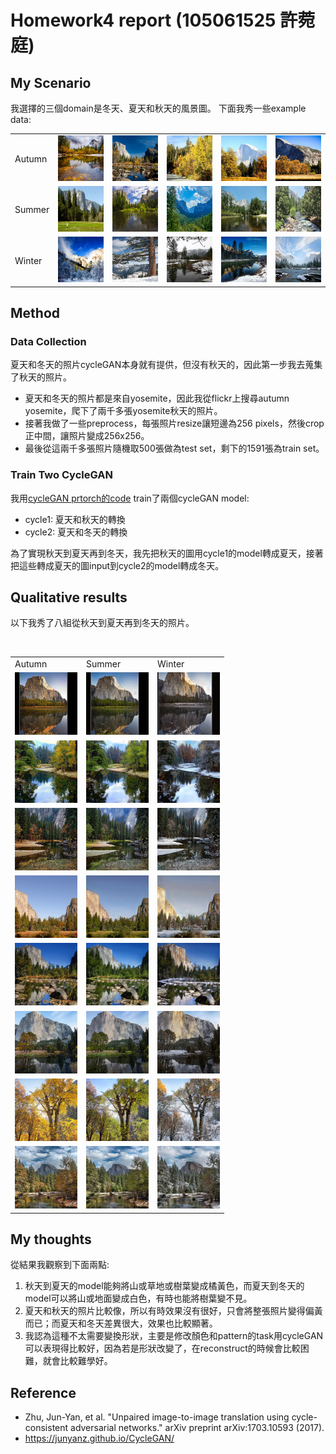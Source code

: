 # Homework4 report (105061525 許菀庭)

## My Scenario
我選擇的三個domain是冬天、夏天和秋天的風景圖。
下面我秀一些example data:
<table>
  <tr>
    <td>Autumn</td>
    <td><img src="data_examples/autumn/10632883735_bd75032d5a_c.jpg"/></td>
    <td><img src="data_examples/autumn/10765925735_ecf19bc975_c.jpg"/></td>
    <td><img src="data_examples/autumn/284409081_9980037f20_c.jpg"/></td>
    <td><img src="data_examples/autumn/774086967_de49dc1aea_c.jpg"/></td>
    <td><img src="data_examples/autumn/8139856824_75f63e9af8_c.jpg"/></td>
  </tr>
  <tr>
    <td>Summer</td>
    <td><img src="data_examples/summer/2009-12-06 065839.jpg"/></td>
    <td><img src="data_examples/summer/2015-07-13 124624.jpg"/></td>
    <td><img src="data_examples/summer/2015-07-22 123256.jpg"/></td>
    <td><img src="data_examples/summer/2015-07-30 044407.jpg"/></td>
    <td><img src="data_examples/summer/2016-06-26 013848.jpg"/></td>
  </tr>
  <tr>
    <td>Winter</td>
    <td><img src="data_examples/winter/2008-12-30 125203.jpg"/></td>
    <td><img src="data_examples/winter/2010-01-20 131428.jpg"/></td>
    <td><img src="data_examples/winter/2011-11-20 012528.jpg"/></td>
    <td><img src="data_examples/winter/2012-06-05 011319.jpg"/></td>
    <td><img src="data_examples/winter/2012-12-08 102725.jpg"/></td>
  </tr>
</table>

## Method 

### Data Collection
夏天和冬天的照片cycleGAN本身就有提供，但沒有秋天的，因此第一步我去蒐集了秋天的照片。
* 夏天和冬天的照片都是來自yosemite，因此我從flickr上搜尋autumn yosemite，爬下了兩千多張yosemite秋天的照片。
* 接著我做了一些preprocess，每張照片resize讓短邊為256 pixels，然後crop正中間，讓照片變成256x256。
* 最後從這兩千多張照片隨機取500張做為test set，剩下的1591張為train set。

### Train Two CycleGAN
我用[cycleGAN prtorch的code](https://github.com/junyanz/pytorch-CycleGAN-and-pix2pix) train了兩個cycleGAN model:
* cycle1: 夏天和秋天的轉換
* cycle2: 夏天和冬天的轉換

為了實現秋天到夏天再到冬天，我先把秋天的圖用cycle1的model轉成夏天，接著把這些轉成夏天的圖input到cycle2的model轉成冬天。

## Qualitative results

以下我秀了八組從秋天到夏天再到冬天的照片。
<table>
  <tr>
    <td width="100">Autumn</td>
    <td width="100">Summer</td>
    <td width="100">Winter</td>
  </tr>
  <tr>
    <td width="100"><img src="result_images/2011-06-20 084721_real_B.png" width="200"/></td>
    <td width="100"><img src="result_images/2011-06-20 084721_fake_A.png" width="200"/></td>
    <td width="100"><img src="result_images/2011-06-20 084721_fake_A_fake_B.png" width="200"/></td>
  </tr>
  <tr>
    <td><img src="result_images/2011-06-27 231741_real_B.png" width="200"/></td>
    <td><img src="result_images/2011-06-27 231741_fake_A.png" width="200"/></td>
    <td><img src="result_images/2011-06-27 231741_fake_A_fake_B.png" width="200"/></td>
  </tr>
  <tr>
    <td><img src="result_images/2011-08-01 003210_real_B.png" width="200"/></td>
    <td><img src="result_images/2011-08-01 003210_fake_A.png" width="200"/></td>
    <td><img src="result_images/2011-08-01 003210_fake_A_fake_B.png" width="200"/></td>
  </tr>
  <tr>
    <td><img src="result_images/2011-08-18 232951_real_B.png" width="200"/></td>
    <td><img src="result_images/2011-08-18 232951_fake_A.png" width="200"/></td>
    <td><img src="result_images/2011-08-18 232951_fake_A_fake_B.png" width="200"/></td>
  </tr>
  <tr>
    <td><img src="result_images/2013-09-14 120211_real_B.png" width="200"/></td>
    <td><img src="result_images/2013-09-14 120211_fake_A.png" width="200"/></td>
    <td><img src="result_images/2013-09-14 120211_fake_A_fake_B.png" width="200"/></td>
  </tr>
  <tr>
    <td><img src="result_images/2014-05-19 050721_real_B.png" width="200"/></td>
    <td><img src="result_images/2014-05-19 050721_fake_A.png" width="200"/></td>
    <td><img src="result_images/2014-05-19 050721_fake_A_fake_B.png" width="200"/></td>
  </tr>
  <tr>
    <td><img src="result_images/2014-06-29 171701_real_B.png" width="200"/></td>
    <td><img src="result_images/2014-06-29 171701_fake_A.png" width="200"/></td>
    <td><img src="result_images/2014-06-29 171701_fake_A_fake_B.png" width="200"/></td>
  </tr>
  <tr>
    <td><img src="result_images/2014-07-01 000000_real_B.png" width="200"/></td>
    <td><img src="result_images/2014-07-01 000000_fake_A.png" width="200"/></td>
    <td><img src="result_images/2014-07-01 000000_fake_A_fake_B.png" width="200"/></td>
  </tr>
</table>

## My thoughts 
從結果我觀察到下面兩點:
1. 秋天到夏天的model能夠將山或草地或樹葉變成橘黃色，而夏天到冬天的model可以將山或地面變成白色，有時也能將樹葉變不見。
2. 夏天和秋天的照片比較像，所以有時效果沒有很好，只會將整張照片變得偏黃而已；而夏天和冬天差異很大，效果也比較顯著。
3. 我認為這種不太需要變換形狀，主要是修改顏色和pattern的task用cycleGAN可以表現得比較好，因為若是形狀改變了，在reconstruct的時候會比較困難，就會比較難學好。

## Reference
* Zhu, Jun-Yan, et al. "Unpaired image-to-image translation using cycle-consistent adversarial networks." arXiv preprint arXiv:1703.10593 (2017).
* https://junyanz.github.io/CycleGAN/
